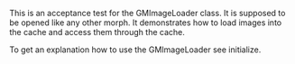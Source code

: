 This is an acceptance test for the GMImageLoader class. It is supposed to be opened like any other morph.
It demonstrates how to load images into the cache and access them through the cache.

To get an explanation how to use the GMImageLoader see initialize.